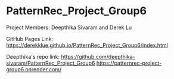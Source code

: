 # PatternRec_Project_Group6
Project Members: Deepthika Sivaram and Derek Lu

GitHub Pages Link:
https://derekklue.github.io/PatternRec_Project_Group6/index.html 

Deepthika's repo link:
https://github.com/deepthika-sivaram/PatternRec_Project_Group6
https://patternrec-project-group6.onrender.com/
